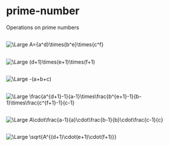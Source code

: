 # prime-number
Operations on prime numbers 

## 
<img src="https://latex.codecogs.com/svg.latex?\Large&space;A={a^d}\times{b^e}\times{c^f}" title="\Large A={a^d}\times{b^e}\times{c^f}" />

## 
<img src="https://latex.codecogs.com/svg.latex?\Large&space;(d+1)\times(e+1)\times(f+1)" title="\Large (d+1)\times(e+1)\times(f+1)" />

## 
<img src="https://latex.codecogs.com/svg.latex?\Large&space;-(a+b+c)" title="\Large -(a+b+c)" />

## 
<img src="https://latex.codecogs.com/svg.latex?\Large&space;\frac{a^{d+1}-1}{a-1}\times\frac{b^{e+1}-1}{b-1}\times\frac{c^{f+1}-1}{c-1}" title="\Large \frac{a^{d+1}-1}{a-1}\times\frac{b^{e+1}-1}{b-1}\times\frac{c^{f+1}-1}{c-1}" />

## 
<img src="https://latex.codecogs.com/svg.latex?\Large&space;A\cdot\frac{a-1}{a}\cdot\frac{b-1}{b}\cdot\frac{c-1}{c}" title="\Large A\cdot\frac{a-1}{a}\cdot\frac{b-1}{b}\cdot\frac{c-1}{c}" />

## 
<img src="https://latex.codecogs.com/svg.latex?\Large&space;\sqrt{A^{(d+1)\cdot(e+1)\cdot(f+1)}}" title="\Large \sqrt{A^{(d+1)\cdot(e+1)\cdot(f+1)}}" />
